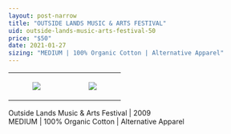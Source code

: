 ```yaml
---
layout: post-narrow
title: "OUTSIDE LANDS MUSIC & ARTS FESTIVAL"
uid: outside-lands-music-arts-festival-50
price: "$50"
date: 2021-01-27
sizing: "MEDIUM | 100% Organic Cotton | Alternative Apparel"
---
```




<table style="width:100%;"><tr><td style="vertical-align:top;">
      <figure class="tmblr-full" data-orig-height="2048" data-orig-width="1365" data-orig-src="https://concertshirts.netlify.app/shirts/0163/0163-01.jpg"><img src="https://64.media.tumblr.com/e89cf38919ea52f247b9cda0897c2d11/982def5d5e42d971-14/s540x810/948d7aa236c9d741bb766b073237be096d929b54.jpg" data-orig-height="2048" data-orig-width="1365" data-orig-src="https://concertshirts.netlify.app/shirts/0163/0163-01.jpg"/></figure></td>
    <td style="vertical-align:top;">
      <figure class="tmblr-full" data-orig-height="2048" data-orig-width="1365" data-orig-src="https://concertshirts.netlify.app/shirts/0163/0163-02.jpg"><img src="https://64.media.tumblr.com/4a6f28f4424b545c0553d3ff22666c4b/982def5d5e42d971-71/s540x810/372aca39ce1c067c26c1141d3fe7a7ecb94ef97e.jpg" data-orig-height="2048" data-orig-width="1365" data-orig-src="https://concertshirts.netlify.app/shirts/0163/0163-02.jpg"/></figure></td>
  </tr></table><p>
  Outside Lands Music &amp; Arts Festival | 2009<br/>MEDIUM | 100% Organic Cotton | Alternative Apparel
</p>

